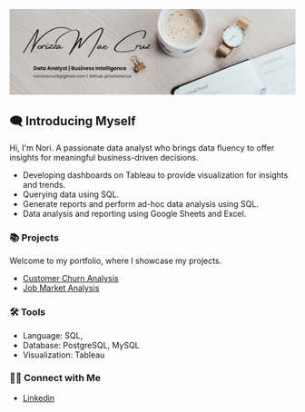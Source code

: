 ![image alt](https://github.com/norizzacruz/norizzacruz/blob/main/Cover%20Img.png?raw=true)

## 🗨️ Introducing Myself
Hi, I'm Nori. A passionate data analyst who brings data fluency to offer insights  for meaningful business-driven decisions.

- Developing dashboards on Tableau to provide visualization for insights and trends.
- Querying data using SQL.
- Generate reports and perform ad-hoc data analysis using SQL.
- Data analysis and reporting using Google Sheets and Excel.

### 📚 Projects

Welcome to my portfolio, where I showcase my projects.
- [Customer Churn Analysis](https://github.com/norizzacruz/Customer-Churn-Analysis/blob/main/README.md)
- [Job Market Analysis](https://github.com/norizzacruz/Job-Market-Analysis)


### 🛠️ Tools

- Language: SQL,
- Database: PostgreSQL, MySQL
- Visualization: Tableau

### 👋🏻 Connect with Me

- [Linkedin](https://www.linkedin.com/in/norizza-mae-cruz/)

